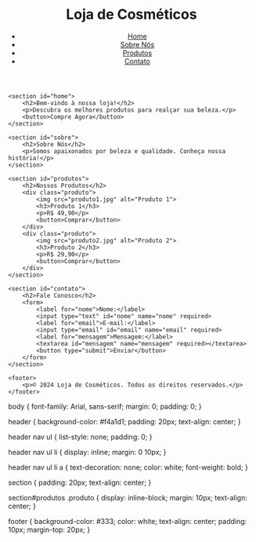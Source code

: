 <!DOCTYPE html>
<html lang="pt-br">
<head>
    <meta charset="UTF-8">
    <meta name="viewport" content="width=device-width, initial-scale=1.0">
    <title>Loja de Cosméticos</title>
    <link rel="stylesheet" href="style.css">
</head>
<body>
    <header>
        <h1>Loja de Cosméticos</h1>
        <nav>
            <ul>
                <li><a href="#home">Home</a></li>
                <li><a href="#sobre">Sobre Nós</a></li>
                <li><a href="#produtos">Produtos</a></li>
                <li><a href="#contato">Contato</a></li>
            </ul>
        </nav>
    </header>

    <section id="home">
        <h2>Bem-vindo à nossa loja!</h2>
        <p>Descubra os melhores produtos para realçar sua beleza.</p>
        <button>Compre Agora</button>
    </section>

    <section id="sobre">
        <h2>Sobre Nós</h2>
        <p>Somos apaixonados por beleza e qualidade. Conheça nossa história!</p>
    </section>

    <section id="produtos">
        <h2>Nossos Produtos</h2>
        <div class="produto">
            <img src="produto1.jpg" alt="Produto 1">
            <h3>Produto 1</h3>
            <p>R$ 49,90</p>
            <button>Comprar</button>
        </div>
        <div class="produto">
            <img src="produto2.jpg" alt="Produto 2">
            <h3>Produto 2</h3>
            <p>R$ 29,90</p>
            <button>Comprar</button>
        </div>
    </section>

    <section id="contato">
        <h2>Fale Conosco</h2>
        <form>
            <label for="nome">Nome:</label>
            <input type="text" id="nome" name="nome" required>
            <label for="email">E-mail:</label>
            <input type="email" id="email" name="email" required>
            <label for="mensagem">Mensagem:</label>
            <textarea id="mensagem" name="mensagem" required></textarea>
            <button type="submit">Enviar</button>
        </form>
    </section>

    <footer>
        <p>© 2024 Loja de Cosméticos. Todos os direitos reservados.</p>
    </footer>
</body>
</html>
body {
    font-family: Arial, sans-serif;
    margin: 0;
    padding: 0;
}

header {
    background-color: #f4a1d1;
    padding: 20px;
    text-align: center;
}

header nav ul {
    list-style: none;
    padding: 0;
}

header nav ul li {
    display: inline;
    margin: 0 10px;
}

header nav ul li a {
    text-decoration: none;
    color: white;
    font-weight: bold;
}

section {
    padding: 20px;
    text-align: center;
}

section#produtos .produto {
    display: inline-block;
    margin: 10px;
    text-align: center;
}

footer {
    background-color: #333;
    color: white;
    text-align: center;
    padding: 10px;
    margin-top: 20px;
}

